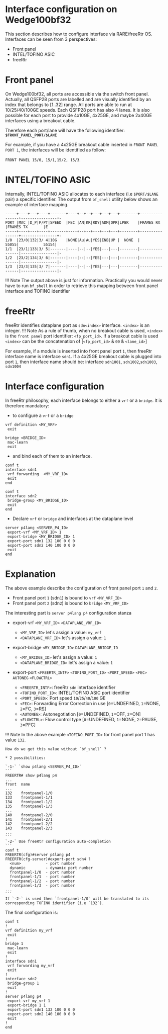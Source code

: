 # **Interface configuration on Wedge100bf32**

This section describes how to configure interface via RARE/freeRtr OS. Interfaces can be seen from 3 perspectives:

* Front panel
* INTEL/TOFINO ASIC
* freeRtr

# Front panel
On Wedge100bf32, all ports are accessible via the switch front panel. Actually, all QSFP28 ports are labelled and are visually identified by an index that belongs to [1..32] range. All ports are able to run at 10/25/40/100GE speeds. Each QSFP28 port has also 4 lanes. It is also possible for each port to provide 4x10GE, 4x25GE, and maybe 2x40GE interfaces using a breakout cable.

Therefore each port/lane will have the following identifier: **`$FRONT_PANEL_PORT/$LANE`**

For example, if you have a 4x25GE breakout cable inserted in `FRONT PANEL PORT 1`, the interfaces will be identified as follow:

`FRONT PANEL 15/0, 15/1,15/2, 15/3`.

# INTEL/TOFINO ASIC
Internally, INTEL/TOFINO ASIC allocates to each interface (i.e `$PORT/$LANE` pair) a specific identifier. The output from `bf_shell` utility below shows an example of interface mapping.

```
-----+----+---+----+-------+----+--+--+---+---+---+--------+----------------+----------------+-
PORT |MAC |D_P|P/PT|SPEED  |FEC |AN|KR|RDY|ADM|OPR|LPBK    |FRAMES RX       |FRAMES TX       |E
-----+----+---+----+-------+----+--+--+---+---+---+--------+----------------+----------------+-
1/0  |23/0|132|3/ 4|10G    |NONE|Au|Au|YES|ENB|UP |  NONE  |           55055|           55154|
1/1  |23/1|133|3/ 5|-------|----|--|--|YES|---|---|--------|----------------|----------------|-
1/2  |23/2|134|3/ 6|-------|----|--|--|YES|---|---|--------|----------------|----------------|-
1/3  |23/3|135|3/ 7|-------|----|--|--|YES|---|---|--------|----------------|----------------|-
```

!!! Note
    The output above is just for information. Practically you would never have to run `bf_shell` in order to retrieve this mapping between front panel interface and TOFINO identifier

# freeRtr
freeRtr identifies dataplane port as `sdn<index>` interface. `<index>` is an integer.
!!! Note
    As a rule of thumb, when no breakout cable is used, `<index>` is the `front panel` port identifier: `<fp_port_id>`. If a breakout cable is used `<index>` can be the concatenation of [`<fp_port_id>` & `00` & `<lane_id>`]

For example, if a module is inserted into front panel port `1`, then freeRtr interface name is interface `sdn1`. If a 4x25GE breakout cable is plugged into port `1`, then interface name should be: interface `sdn1001`, `sdn1002`,`sdn1003`, `sdn1004`


# Interface configuration
In freeRtr philosophy, each interface belongs to either a `vrf` or a `bridge`. It is therefore mandatory:

* to configure a `vrf` or a `bridge`
```
vrf definition <MY_VRF>
 exit
```
```
bridge <BRIDGE_ID>
 mac-learn
 exit
```
* and bind each of them to an interface.
```
conf t
interface sdn1
 vrf forwarding  <MY_VRF_ID>
 exit
end
```
```
conf t
interface sdn2
 bridge-group <MY_BRIDGE_ID>
 exit
end
```

* Declare `vrf` or `bridge` and interfaces at the dataplane level
```
server p4lang <SERVER_P4_ID>
 export-vrf <MY_VRF_ID> 1
 export-bridge <MY_BRIDGE_ID> 1
 export-port sdn1 132 100 0 0 0
 export-port sdn2 140 100 0 0 0
 exit
end
```

# Explanation
The above example describe the configuration of front panel port `1` and `2`.

* Front panel port `1` (sdn`1`) is bound to `vrf` `<MY_VRF_ID>`
* Front panel port `2` (sdn`2`) is bound to `bridge` `<MY_VRF_ID>`

The interesting part is `server p4lang p4` configuration stanza

* export-vrf `<MY_VRF_ID>` `<DATAPLANE_VRF_ID>`
    * `<MY_VRF_ID>` let's assign a value: `my_vrf`
    * `<DATAPLANE_VRF_ID>` let's assign a value: `1`

* export-bridge `<MY_BRIDGE_ID>` `DATAPLANE_BRIDGE_ID`
    * `<MY_BRIDGE_ID>` let's assign a value: `1`
    * `<DATAPLANE_BRIDGE_ID>` let's assign a value: `1`

* export-port `<FREERTR_INTF>` `<TOFINO_PORT_ID>` `<PORT_SPEED>` `<FEC>` `AUTONEG` `<FLOWCTRL>`
    * `<FREERTR_INTF>`: freeRtr `sdn` interface identifier
    * `<TOFINO_PORT_ID>`: INTEL/TOFINO ASIC port identifier
    * `<PORT_SPEED>`: Port speed `10`/`25`/`40`/`100` GE
    * `<FEC>`: Forwarding Error Correction in use [`0`=UNDEFINED, `1`=NONE, `2`=FC, `3`=RS]
    * `<AUTONEG>`: Autonegotiation [`0`=UNDEFINED, `1`=OFF, `2`=ON]
    * `<FLOWCTRL>`: Flow control type [`0`=UNDEFINED, `1`=NONE, `2`=PAUSE, `3`=PFC]

!!! Note
    In the above example `<TOFINO_PORT_ID>` for front panel port 1 has value `132`.

    How do we get this value without `bf_shell` ?

    * 2 possibilities:

    `-1-` `show p4lang <SERVER_P4_ID>`
    ```
    FREERTR# show p4lang p4
    ...
    front  name
    ...
    132    frontpanel-1/0
    133    frontpanel-1/1
    134    frontpanel-1/2
    135    frontpanel-1/3
    ...
    140    frontpanel-2/0
    141    frontpanel-2/1
    142    frontpanel-2/2
    143    frontpanel-2/3
    ...
    ```
    `-2-` Use freeRtr configuration auto-completion
    ```
    conf t
    FREERTR(cfg)#server p4lang p4
    FREERTR(cfg-server)#export-port sdn4 ?
      <num>           - port number
      dynamic         - dynamic port number
      frontpanel-1/0  - port number
      frontpanel-1/1  - port number
      frontpanel-1/2  - port number
      frontpanel-1/3  - port number
    ...
    ```
    If `-2-` is used then `frontpanel-1/0` will be translated to its corresponding TOFINO identifier (i.e `132`).

The final configuration is:

```
conf t
!
vrf definition my_vrf
 exit
!
bridge 1
 mac-learn
 exit
!
interface sdn1
 vrf forwarding my_vrf
 exit
!
interface sdn2
 bridge-group 1
 exit
!
server p4lang p4
 export-vrf my_vrf 1
 export-bridge 1 1
 export-port sdn1 132 100 0 0 0
 export-port sdn2 140 100 0 0 0
 exit
!
end
```
